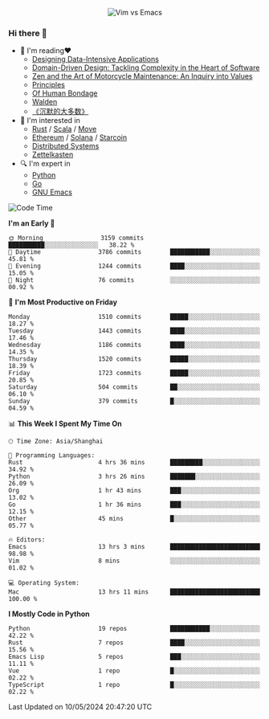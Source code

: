 <p align="center">
    <img src="https://gist.githubusercontent.com/coldnight/e696baffb094e71c96cb302118878eae/raw/40ea5053a6f66cc65f90f437e4173497da225958/banner.gif" alt="Vim vs Emacs" />
</p>

### Hi there 👋

- 📖 I'm reading❤️
    + [Designing Data-Intensive Applications](https://www.oreilly.com/library/view/designing-data-intensive-applications/9781491903063/)
    + [Domain-Driven Design: Tackling Complexity in the Heart of Software](https://www.dddcommunity.org/book/evans_2003/)
    + [Zen and the Art of Motorcycle Maintenance: An Inquiry into Values](https://en.wikipedia.org/wiki/Zen_and_the_Art_of_Motorcycle_Maintenance)
    + [Principles](https://www.principles.com/)
    + [Of Human Bondage](https://en.wikipedia.org/wiki/Of_Human_Bondage)
    + [Walden](https://en.wikipedia.org/wiki/Walden)
    + [《沉默的大多数》](https://en.wikipedia.org/wiki/Silent_majority)
- 🌱 I'm interested in
    + [Rust](https://www.rust-lang.org/) / [Scala](https://www.scala-lang.org/) / [Move](https://github.com/move-language/move/)
    + [Ethereum](https://ethereum.org/en/) / [Solana](https://solana.com/) / [Starcoin](https://github.com/starcoinorg/starcoin)
	+ [Distributed Systems](https://www.linuxzen.com/notes/topics/20200320174417_%E5%88%86%E5%B8%83%E5%BC%8F/)
	+ [Zettelkasten](https://www.linuxzen.com/notes/notes/20220120080920-slip_box/)
- 🔍 I'm expert in
    + [Python](https://www.python.org/)
    + [Go](https://go.dev/)
    + [GNU Emacs](https://www.gnu.org/software/emacs/)

<!--START_SECTION:waka-->
![Code Time](http://img.shields.io/badge/Code%20Time-2%2C865%20hrs%2016%20mins-blue)

**I'm an Early 🐤** 

```text
🌞 Morning                3159 commits        ██████████░░░░░░░░░░░░░░░   38.22 % 
🌆 Daytime                3786 commits        ███████████░░░░░░░░░░░░░░   45.81 % 
🌃 Evening                1244 commits        ████░░░░░░░░░░░░░░░░░░░░░   15.05 % 
🌙 Night                  76 commits          ░░░░░░░░░░░░░░░░░░░░░░░░░   00.92 % 
```
📅 **I'm Most Productive on Friday** 

```text
Monday                   1510 commits        █████░░░░░░░░░░░░░░░░░░░░   18.27 % 
Tuesday                  1443 commits        ████░░░░░░░░░░░░░░░░░░░░░   17.46 % 
Wednesday                1186 commits        ████░░░░░░░░░░░░░░░░░░░░░   14.35 % 
Thursday                 1520 commits        █████░░░░░░░░░░░░░░░░░░░░   18.39 % 
Friday                   1723 commits        █████░░░░░░░░░░░░░░░░░░░░   20.85 % 
Saturday                 504 commits         ██░░░░░░░░░░░░░░░░░░░░░░░   06.10 % 
Sunday                   379 commits         █░░░░░░░░░░░░░░░░░░░░░░░░   04.59 % 
```


📊 **This Week I Spent My Time On** 

```text
🕑︎ Time Zone: Asia/Shanghai

💬 Programming Languages: 
Rust                     4 hrs 36 mins       █████████░░░░░░░░░░░░░░░░   34.92 % 
Python                   3 hrs 26 mins       ███████░░░░░░░░░░░░░░░░░░   26.09 % 
Org                      1 hr 43 mins        ███░░░░░░░░░░░░░░░░░░░░░░   13.02 % 
Go                       1 hr 36 mins        ███░░░░░░░░░░░░░░░░░░░░░░   12.15 % 
Other                    45 mins             █░░░░░░░░░░░░░░░░░░░░░░░░   05.77 % 

🔥 Editors: 
Emacs                    13 hrs 3 mins       █████████████████████████   98.98 % 
Vim                      8 mins              ░░░░░░░░░░░░░░░░░░░░░░░░░   01.02 % 

💻 Operating System: 
Mac                      13 hrs 11 mins      █████████████████████████   100.00 % 
```

**I Mostly Code in Python** 

```text
Python                   19 repos            ███████████░░░░░░░░░░░░░░   42.22 % 
Rust                     7 repos             ████░░░░░░░░░░░░░░░░░░░░░   15.56 % 
Emacs Lisp               5 repos             ███░░░░░░░░░░░░░░░░░░░░░░   11.11 % 
Vue                      1 repo              █░░░░░░░░░░░░░░░░░░░░░░░░   02.22 % 
TypeScript               1 repo              █░░░░░░░░░░░░░░░░░░░░░░░░   02.22 % 
```




 Last Updated on 10/05/2024 20:47:20 UTC
<!--END_SECTION:waka-->
